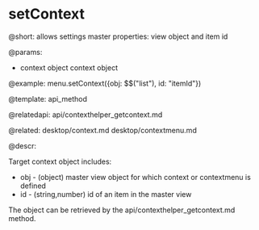 setContext
=============

@short:
allows settings master properties: view object and item id

@params:
- context	object		context object 

@example:
menu.setContext({obj: $$("list"), id: "itemId"})

@template:	api_method

@relatedapi:
	api/contexthelper_getcontext.md

@related:
	desktop/context.md
    desktop/contextmenu.md
    
@descr:   

Target context object includes:

- obj - (object) master view object for which context or contextmenu is defined
- id - (string,number) id of an item in the master view

    
The object can be retrieved by the api/contexthelper_getcontext.md method.